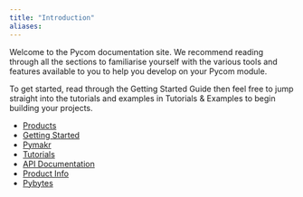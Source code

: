 ```yaml
---
title: "Introduction"
aliases:
---
```


Welcome to the Pycom documentation site. We recommend reading through all the sections to familiarise yourself with the various tools and features available to you to help you develop on your Pycom module.

To get started, read through the Getting Started Guide then feel free to jump straight into the tutorials and examples in Tutorials & Examples to begin building your projects.

* [Products](products)
* [Getting Started](gettingstarted/introduction)
* [Pymakr](pymakr/installation/index.html)
* [Tutorials](tutorials/introduction)
* [API Documentation](firmwareapi/introduction)
* [Product Info](datasheets/introduction)
* [Pybytes](pybytes/introduction)

